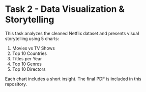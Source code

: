 # Task 2 - Data Visualization & Storytelling

This task analyzes the cleaned Netflix dataset and presents visual storytelling using 5 charts:
1. Movies vs TV Shows
2. Top 10 Countries
3. Titles per Year
4. Top 10 Genres
5. Top 10 Directors

Each chart includes a short insight. The final PDF is included in this repository.
